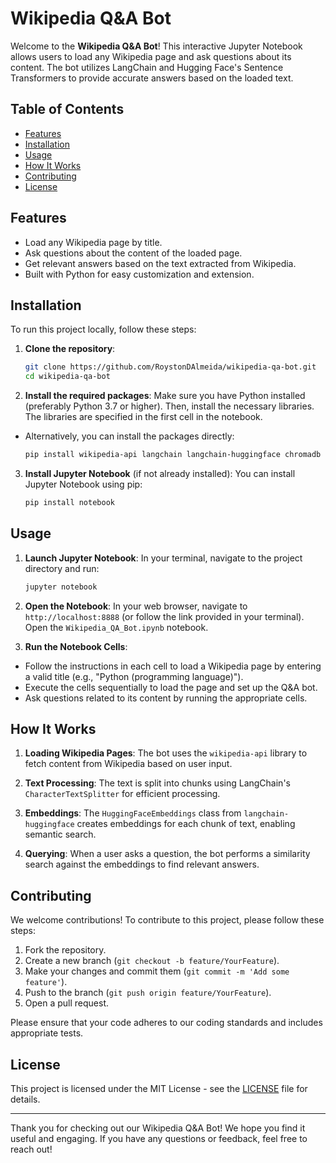 # Wikipedia Q&A Bot

Welcome to the **Wikipedia Q&A Bot**! This interactive Jupyter Notebook allows users to load any Wikipedia page and ask questions about its content. The bot utilizes LangChain and Hugging Face's Sentence Transformers to provide accurate answers based on the loaded text.

## Table of Contents

- [Features](#features)
- [Installation](#installation)
- [Usage](#usage)
- [How It Works](#how-it-works)
- [Contributing](#contributing)
- [License](#license)

## Features

- Load any Wikipedia page by title.
- Ask questions about the content of the loaded page.
- Get relevant answers based on the text extracted from Wikipedia.
- Built with Python for easy customization and extension.

## Installation

To run this project locally, follow these steps:

1. **Clone the repository**:
	```bash
	git clone https://github.com/RoystonDAlmeida/wikipedia-qa-bot.git
	cd wikipedia-qa-bot
	```

2. **Install the required packages**:
Make sure you have Python installed (preferably Python 3.7 or higher). Then, install the necessary libraries. The libraries are specified in the first cell in the notebook.

- Alternatively, you can install the packages directly:
	```bash
	pip install wikipedia-api langchain langchain-huggingface chromadb
	```

3. **Install Jupyter Notebook** (if not already installed):
You can install Jupyter Notebook using pip:
	```bash
	pip install notebook
	```

## Usage

1. **Launch Jupyter Notebook**:
In your terminal, navigate to the project directory and run:
	```bash
	jupyter notebook
	```

2. **Open the Notebook**:
In your web browser, navigate to `http://localhost:8888` (or follow the link provided in your terminal). Open the `Wikipedia_QA_Bot.ipynb` notebook.

3. **Run the Notebook Cells**:
- Follow the instructions in each cell to load a Wikipedia page by entering a valid title (e.g., "Python (programming language)").
- Execute the cells sequentially to load the page and set up the Q&A bot.
- Ask questions related to its content by running the appropriate cells.

## How It Works

1. **Loading Wikipedia Pages**: The bot uses the `wikipedia-api` library to fetch content from Wikipedia based on user input.

2. **Text Processing**: The text is split into chunks using LangChain's `CharacterTextSplitter` for efficient processing.

3. **Embeddings**: The `HuggingFaceEmbeddings` class from `langchain-huggingface` creates embeddings for each chunk of text, enabling semantic search.

4. **Querying**: When a user asks a question, the bot performs a similarity search against the embeddings to find relevant answers.

## Contributing

We welcome contributions! To contribute to this project, please follow these steps:

1. Fork the repository.
2. Create a new branch (`git checkout -b feature/YourFeature`).
3. Make your changes and commit them (`git commit -m 'Add some feature'`).
4. Push to the branch (`git push origin feature/YourFeature`).
5. Open a pull request.

Please ensure that your code adheres to our coding standards and includes appropriate tests.

## License

This project is licensed under the MIT License - see the [LICENSE](LICENSE) file for details.

---

Thank you for checking out our Wikipedia Q&A Bot! We hope you find it useful and engaging. If you have any questions or feedback, feel free to reach out!
